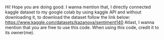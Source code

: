 Hi! Hope you are doing good. I wanna mention that, I directly connected kaggle dataset to my google colab by using kaggle API and without downloading it, to download the dataset follow the link below:
https://www.kaggle.com/datasets/kazanova/sentiment140
Atlast, I wanna mention that you are free to use this code. When using this code, credit it to its owner(me).
